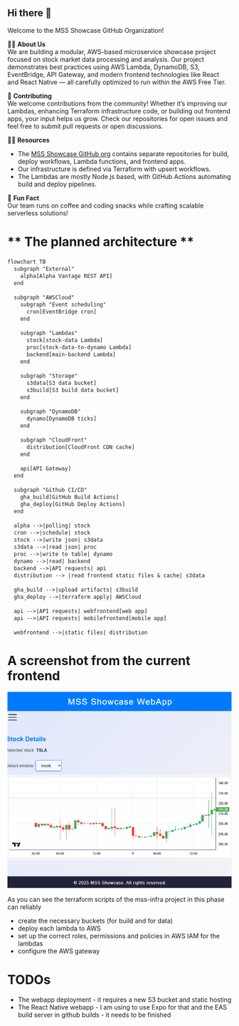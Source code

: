 ## Hi there 👋

Welcome to the MSS Showcase GitHub Organization!

🙋‍♀️ **About Us**  
We are building a modular, AWS-based microservice showcase project focused on stock market data processing and analysis. Our project demonstrates best practices using AWS Lambda, DynamoDB, S3, EventBridge, API Gateway, and modern frontend technologies like React and React Native — all carefully optimized to run within the AWS Free Tier.

🌈 **Contributing**  
We welcome contributions from the community! Whether it’s improving our Lambdas, enhancing Terraform infrastructure code, or building out frontend apps, your input helps us grow. Check our repositories for open issues and feel free to submit pull requests or open discussions.

👩‍💻 **Resources**  
- The [MSS Showcase GitHub org](https://github.com/mss-showcase) contains separate repositories for build, deploy workflows, Lambda functions, and frontend apps.  
- Our infrastructure is defined via Terraform with upsert workflows.  
- The Lambdas are mostly Node.js based, with GitHub Actions automating build and deploy pipelines.  

🍿 **Fun Fact**  
Our team runs on coffee and coding snacks while crafting scalable serverless solutions!  

# ** The planned architecture **

```mermaid
flowchart TB
  subgraph "External"
    alpha[Alpha Vantage REST API]
  end

  subgraph "AWSCloud"
    subgraph "Event scheduling"
      cron[EventBridge cron]
    end
    
    subgraph "Lambdas"
      stock[stock-data Lambda]
      proc[stock-data-to-dynamo Lambda]
      backend[main-backend Lambda]
    end

    subgraph "Storage"
      s3data[S3 data bucket]
      s3build[S3 build data bucket]
    end

    subgraph "DynamoDB"
      dynamo[DynamoDB ticks]
    end

    subgraph "CloudFront"
      distribution[CloudFront CDN cache]
    end

    api[API Gateway]
  end

  subgraph "Github CI/CD"
    gha_build[GitHub Build Actions]
    gha_deploy[GitHub Deploy Actions]
  end

  alpha -->|polling| stock
  cron -->|schedule| stock
  stock -->|write json| s3data
  s3data -->|read json| proc
  proc -->|write to table| dynamo
  dynamo -->|read| backend
  backend -->|API requests| api
  distribution --> |read frontend static files & cache| s3data

  gha_build -->|upload artifacts| s3build
  gha_deploy -->|terraform apply| AWSCloud

  api -->|API requests| webfrontend[web app]
  api -->|API requests| mobilefrontend[mobile app]

  webfrontend -->|static files| distribution
```

# A screenshot from the current frontend

![webapp screenshot](mss-webapp.png)

As you can see the terraform scripts of the mss-infra project in this phase can reliably 

 * create the necessary buckets (for build and for data)
 * deploy each lambda to AWS
 * set up the correct roles, permissions and policies in AWS IAM for the lambdas
 * configure the AWS gateway

# TODOs

 * The webapp deployment - it requires a new S3 bucket and static hosting
 * The React Native webapp - I am using to use Expo for that and the EAS build server in github builds - it needs to be finished